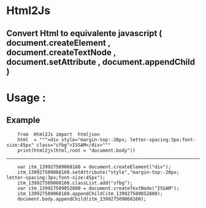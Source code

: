 # Html2Js
## Convert Html to equivalente javascript ( document.createElement , document.createTextNode , document.setAttribute , document.appendChild ) 


# Usage :  
## Example
		from  Html2Js import  htmljson
  		html  = """<div style="margin-top:-20px; letter-spacing:3px;font-size:45px" class="sfbg">ISSAM</div>"""
	  	print(html2js(html,root = "document.body"))
    
___

    	var itm_139927509068160 = document.createElement("div");
    	itm_139927509068160.setAttribute("style","margin-top:-20px; letter-spacing:3px;font-size:45px");
    	itm_139927509068160.classList.add("sfbg");
    	var itm_139927509052800 = document.createTextNode("ISSAM");
    	itm_139927509068160.appendChild(itm_139927509052800);
		document.body.appendChild(itm_139927509068160);
